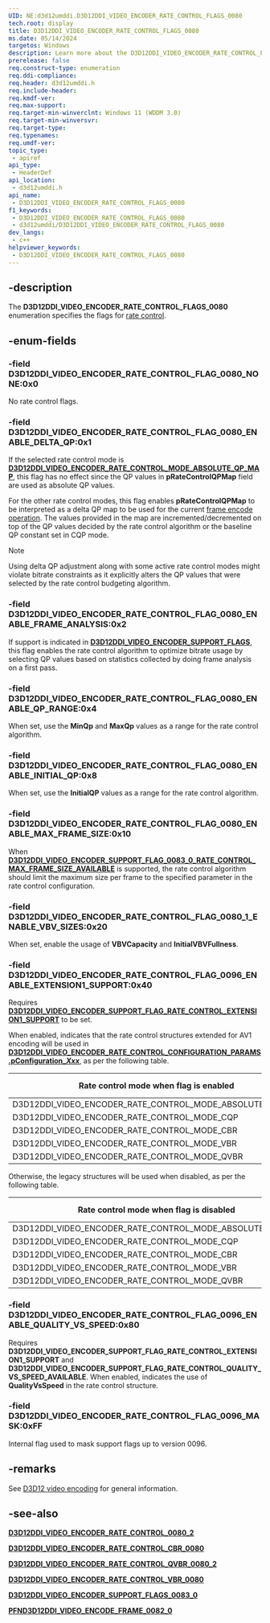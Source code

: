 ```yaml
---
UID: NE:d3d12umddi.D3D12DDI_VIDEO_ENCODER_RATE_CONTROL_FLAGS_0080
tech.root: display
title: D3D12DDI_VIDEO_ENCODER_RATE_CONTROL_FLAGS_0080
ms.date: 05/14/2024
targetos: Windows
description: Learn more about the D3D12DDI_VIDEO_ENCODER_RATE_CONTROL_FLAGS_0080 enumeration.
prerelease: false
req.construct-type: enumeration
req.ddi-compliance: 
req.header: d3d12umddi.h
req.include-header: 
req.kmdf-ver: 
req.max-support: 
req.target-min-winverclnt: Windows 11 (WDDM 3.0)
req.target-min-winversvr: 
req.target-type: 
req.typenames: 
req.umdf-ver: 
topic_type:
 - apiref
api_type:
 - HeaderDef
api_location:
 - d3d12umddi.h
api_name:
 - D3D12DDI_VIDEO_ENCODER_RATE_CONTROL_FLAGS_0080
f1_keywords:
 - D3D12DDI_VIDEO_ENCODER_RATE_CONTROL_FLAGS_0080
 - d3d12umddi/D3D12DDI_VIDEO_ENCODER_RATE_CONTROL_FLAGS_0080
dev_langs:
 - c++
helpviewer_keywords:
 - D3D12DDI_VIDEO_ENCODER_RATE_CONTROL_FLAGS_0080
---
```


## -description

The **D3D12DDI_VIDEO_ENCODER_RATE_CONTROL_FLAGS_0080** enumeration specifies the flags for [rate control](ns-d3d12umddi-d3d12ddi_video_encoder_rate_control_0080_2.md).

## -enum-fields

### -field D3D12DDI_VIDEO_ENCODER_RATE_CONTROL_FLAG_0080_NONE:0x0

No rate control flags.

### -field D3D12DDI_VIDEO_ENCODER_RATE_CONTROL_FLAG_0080_ENABLE_DELTA_QP:0x1

If the selected rate control mode is [**D3D12DDI_VIDEO_ENCODER_RATE_CONTROL_MODE_ABSOLUTE_QP_MAP**](ne-d3d12umddi-d3d12ddi_video_encoder_rate_control_mode_0080.md), this flag has no effect since the QP values in **pRateControlQPMap** field are used as absolute QP values.

For the other rate control modes, this flag enables **pRateControlQPMap** to be interpreted as a delta QP map to be used for the current [frame encode operation](nc-d3d12umddi-pfnd3d12ddi_video_encode_frame_0082_0.md). The values provided in the map are incremented/decremented on top of the QP values decided by the rate control algorithm or the baseline QP constant set in CQP mode.

> [!NOTE]
>
> Using delta QP adjustment along with some active rate control modes might violate bitrate constraints as it explicitly alters the QP values that were selected by the rate control budgeting algorithm.

### -field D3D12DDI_VIDEO_ENCODER_RATE_CONTROL_FLAG_0080_ENABLE_FRAME_ANALYSIS:0x2

If support is indicated in [**D3D12DDI_VIDEO_ENCODER_SUPPORT_FLAGS**](ne-d3d12umddi-d3d12ddi_video_encoder_support_flags_0083_0.md), this flag enables the rate control algorithm to optimize bitrate usage by selecting QP values based on statistics collected by doing frame analysis on a first pass.

### -field D3D12DDI_VIDEO_ENCODER_RATE_CONTROL_FLAG_0080_ENABLE_QP_RANGE:0x4

When set, use the **MinQp** and **MaxQp** values as a range for the rate control algorithm.

### -field D3D12DDI_VIDEO_ENCODER_RATE_CONTROL_FLAG_0080_ENABLE_INITIAL_QP:0x8

When set, use the **InitialQP** values as a range for the rate control algorithm.

### -field D3D12DDI_VIDEO_ENCODER_RATE_CONTROL_FLAG_0080_ENABLE_MAX_FRAME_SIZE:0x10

When [**D3D12DDI_VIDEO_ENCODER_SUPPORT_FLAG_0083_0_RATE_CONTROL_MAX_FRAME_SIZE_AVAILABLE**](ne-d3d12umddi-d3d12ddi_video_encoder_support_flags_0083_0.md) is supported, the rate control algorithm should limit the maximum size per frame to the specified parameter in the rate control configuration.

### -field D3D12DDI_VIDEO_ENCODER_RATE_CONTROL_FLAG_0080_1_ENABLE_VBV_SIZES:0x20

When set, enable the usage of **VBVCapacity** and **InitialVBVFullness**.

### -field D3D12DDI_VIDEO_ENCODER_RATE_CONTROL_FLAG_0096_ENABLE_EXTENSION1_SUPPORT:0x40

Requires [**D3D12DDI_VIDEO_ENCODER_SUPPORT_FLAG_RATE_CONTROL_EXTENSION1_SUPPORT**](ne-d3d12umddi-d3d12ddi_video_encoder_support_flags_0083_0.md) to be set.

When enabled, indicates that the rate control structures extended for AV1 encoding will be used in [**D3D12DDI_VIDEO_ENCODER_RATE_CONTROL_CONFIGURATION_PARAMS.pConfiguration_*Xxx***](ns-d3d12umddi-d3d12ddi_video_encoder_rate_control_configuration_params_0080_2.md), as per the following table.

| Rate control mode when flag is enabled | D3D12DDI_VIDEO_ENCODER_RATE_CONTROL_CONFIGURATION_PARAMS type | D3D12DDI_VIDEO_ENCODER_RATE_CONTROL_CONFIGURATION_PARAMS DataSize |
| -------------------------------------- | ------------------------------------------------------------- | ----------------------------------------------------------------- |
| D3D12DDI_VIDEO_ENCODER_RATE_CONTROL_MODE_ABSOLUTE_QP_MAP | D3D12DDI_VIDEO_ENCODER_RATE_CONTROL_ABSOLUTE_QP_MAP | sizeof(D3D12DDI_VIDEO_ENCODER_RATE_CONTROL_ABSOLUTE_QP_MAP) |
| D3D12DDI_VIDEO_ENCODER_RATE_CONTROL_MODE_CQP             | D3D12DDI_VIDEO_ENCODER_RATE_CONTROL_CQP1            | sizeof(D3D12DDI_VIDEO_ENCODER_RATE_CONTROL_CQP1) |
| D3D12DDI_VIDEO_ENCODER_RATE_CONTROL_MODE_CBR             | D3D12DDI_VIDEO_ENCODER_RATE_CONTROL_CBR1            | sizeof(D3D12DDI_VIDEO_ENCODER_RATE_CONTROL_CBR1) |
| D3D12DDI_VIDEO_ENCODER_RATE_CONTROL_MODE_VBR             | D3D12DDI_VIDEO_ENCODER_RATE_CONTROL_VBR1            | sizeof(D3D12DDI_VIDEO_ENCODER_RATE_CONTROL_VBR1) |
| D3D12DDI_VIDEO_ENCODER_RATE_CONTROL_MODE_QVBR            | D3D12DDI_VIDEO_ENCODER_RATE_CONTROL_QVBR1           | sizeof(D3D12DDI_VIDEO_ENCODER_RATE_CONTROL_QVBR1) |

Otherwise, the legacy structures will be used when disabled, as per the following table.

| Rate control mode when flag is disabled | D3D12DDI_VIDEO_ENCODER_RATE_CONTROL_CONFIGURATION_PARAMS type  | D3D12DDI_VIDEO_ENCODER_RATE_CONTROL_CONFIGURATION_PARAMS DataSize |
| --------------------------------------- | -------------------------------------------------------------- | ----------------------------------------------------------------- |
| D3D12DDI_VIDEO_ENCODER_RATE_CONTROL_MODE_ABSOLUTE_QP_MAP | NULL | 0 |
| D3D12DDI_VIDEO_ENCODER_RATE_CONTROL_MODE_CQP | D3D12DDI_VIDEO_ENCODER_RATE_CONTROL_CQP | sizeof(D3D12DDI_VIDEO_ENCODER_RATE_CONTROL_CQP) |
| D3D12DDI_VIDEO_ENCODER_RATE_CONTROL_MODE_CBR | D3D12DDI_VIDEO_ENCODER_RATE_CONTROL_CBR | sizeof(D3D12DDI_VIDEO_ENCODER_RATE_CONTROL_CBR) |
| D3D12DDI_VIDEO_ENCODER_RATE_CONTROL_MODE_VBR | D3D12DDI_VIDEO_ENCODER_RATE_CONTROL_VBR | sizeof(D3D12DDI_VIDEO_ENCODER_RATE_CONTROL_VBR) |
| D3D12DDI_VIDEO_ENCODER_RATE_CONTROL_MODE_QVBR | D3D12DDI_VIDEO_ENCODER_RATE_CONTROL_QVBR | sizeof(D3D12DDI_VIDEO_ENCODER_RATE_CONTROL_QVBR) |

### -field D3D12DDI_VIDEO_ENCODER_RATE_CONTROL_FLAG_0096_ENABLE_QUALITY_VS_SPEED:0x80

Requires **D3D12DDI_VIDEO_ENCODER_SUPPORT_FLAG_RATE_CONTROL_EXTENSION1_SUPPORT** and **D3D12DDI_VIDEO_ENCODER_SUPPORT_FLAG_RATE_CONTROL_QUALITY_VS_SPEED_AVAILABLE**. When enabled, indicates the use of **QualityVsSpeed** in the rate control structure.

### -field D3D12DDI_VIDEO_ENCODER_RATE_CONTROL_FLAG_0096_MASK:0xFF

Internal flag used to mask support flags up to version 0096.

## -remarks

See [D3D12 video encoding](/windows-hardware/drivers/display/video-encoding-d3d12) for general information.

## -see-also

[**D3D12DDI_VIDEO_ENCODER_RATE_CONTROL_0080_2**](ns-d3d12umddi-d3d12ddi_video_encoder_rate_control_0080_2.md)

[**D3D12DDI_VIDEO_ENCODER_RATE_CONTROL_CBR_0080**](ns-d3d12umddi-d3d12ddi_video_encoder_rate_control_cbr_0080.md)

[**D3D12DDI_VIDEO_ENCODER_RATE_CONTROL_QVBR_0080_2**](ns-d3d12umddi-d3d12ddi_video_encoder_rate_control_qvbr_0080_2.md)

[**D3D12DDI_VIDEO_ENCODER_RATE_CONTROL_VBR_0080**](ns-d3d12umddi-d3d12ddi_video_encoder_rate_control_vbr_0080.md)

[**D3D12DDI_VIDEO_ENCODER_SUPPORT_FLAGS_0083_0**](ne-d3d12umddi-d3d12ddi_video_encoder_support_flags_0083_0.md)

[**PFND3D12DDI_VIDEO_ENCODE_FRAME_0082_0**](nc-d3d12umddi-pfnd3d12ddi_video_encode_frame_0082_0.md)
